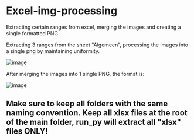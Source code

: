 # Excel-img-processing
Extracting certain ranges from excel, merging the images and creating a single formatted PNG

Extracting 3 ranges from the sheet "Algemeen", processing the images into a single png by maintaining uniformity. 

![image](https://user-images.githubusercontent.com/45047731/173809485-4f2b98e2-b766-4b3d-b247-93517d0a0724.png)

After merging the images into 1 single PNG, the format is:

![image](https://user-images.githubusercontent.com/45047731/173809868-c5d88b6c-121a-487b-b802-24ccf4f1cd8b.png)

## Make sure to keep all folders with the same naming convention. Keep all xlsx files at the root of the main folder, run_py will extract all "xlsx" files ONLY!
